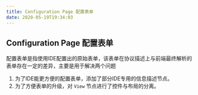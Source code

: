 ```yaml
---
title: Configuration Page 配置表单
date: 2020-05-19T19:34:03
---
```


## Configuration Page 配置表单

配置表单是指使用IDE配置出的原始表单，该表单在协议描述上与前端最终解析的表单存在一定的差异，主要是用于解决两个问题

1. 为了IDE能更方便的配置表单，添加了部分IDE专用的信息描述节点。
2. 为了方便表单的升级，对 `View` 节点进行了控件与布局的分离。